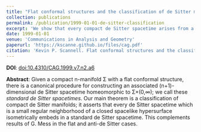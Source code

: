 ```yaml
---
title: "Flat conformal structures and the classification of de Sitter manifolds"
collection: publications
permalink: /publication/1999-01-01-de-sitter-classification
excerpt: 'We show that every compact de Sitter spacetime arises from a flat conformal structure on spacelike slices.'
date: 1999-01-01
venue: 'Communications in Analysis and Geometry'
paperurl: 'https://kscanne.github.io/files/cag.pdf'
citation: 'Kevin P. Scannell. Flat conformal structures and the classification of de Sitter manifolds. <i>Communications in Analysis and Geometry</i>, 7(2):325–345, 1999.'
---
```


**DOI**: [doi:10.4310/CAG.1999.v7.n2.a6](https://dx.doi.org/10.4310/CAG.1999.v7.n2.a6)

**Abstract**: Given a compact n-manifold Σ with a flat conformal structure,
there is a canonical procedure for constructing an associated (n+1)-dimensional
de Sitter spacetime homeomorphic to Σ×(0,∞); we call these
*standard de Sitter spacetimes*. Our main theorem is a classification of
compact de Sitter manifolds; it asserts that every de Sitter
spacetime which is a small regular neighborhood of a closed spacelike
hypersurface isometrically embeds in a standard de Sitter spacetime.
This complements results of G. Mess in the flat and anti-de Sitter cases.
